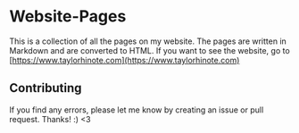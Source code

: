 # Website-Pages

This is a collection of all the pages on my website. The pages are written in Markdown and are converted to HTML.
If you want to see the website, go to [https://www.taylorhinote.com](https://www.taylorhinote.com)

## Contributing

If you find any errors, please let me know by creating an issue or pull request. Thanks! :) <3